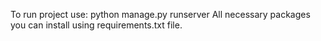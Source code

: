 To run project use: python manage.py runserver
All necessary packages you can install using requirements.txt file.
